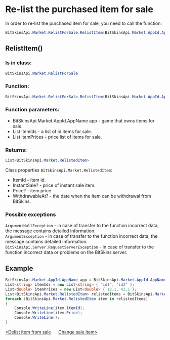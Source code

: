 ﻿# Re-list the purchased item for sale

In order to re-list the purchased item for sale, you need to call the function:

```csharp
BitSkinsApi.Market.RelistForSale.RelistItem(BitSkinsApi.Market.AppId.AppName app, List<string> itemIds, List<double> itemPrices);
```

## RelistItem()

### Is in class:

```csharp
BitSkinsApi.Market.RelistForSale
```

### Function:

```csharp
BitSkinsApi.Market.RelistForSale.RelistItem(BitSkinsApi.Market.AppId.AppName app, List<string> itemIds, List<double> itemPrices);
```

### Function parameters:

* BitSkinsApi.Market.AppId.AppName app - game that owns items for sale.
* List<string> itemIds - a list of id items for sale.
* List<double> itemPrices - price list of items for sale.

### Returns:

```csharp
List<BitSkinsApi.Market.RelistedItem>
```

Class properties ```BitSkinsApi.Market.RelistedItem```:
* ItemId - item id.
* InstantSale? - price of instant sale item.
* Price? - item price.
* WithdrawableAt? - the date when the item can be withdrawal from BitSkins.

### Possible exceptions
```ArgumentNullException``` - in case of transfer to the function incorrect data, the message contains detailed information.
\
```ArgumentException``` - in case of transfer to the function incorrect data, the message contains detailed information.
\
```BitSkinsApi.Server.RequestServerException``` - in case of transfer to the function incorrect data or problems on the BitSkins server.

## Example

```csharp
BitSkinsApi.Market.AppId.AppName app = BitSkinsApi.Market.AppId.AppName.CounterStrikGlobalOffensive;
List<string> itemIds = new List<string> { "id1", "id2" };
List<double> itemPrices = new List<double> { 12.1, 42,1 };
List<BitSkinsApi.Market.RelistedItem> relistedItems = BitSkinsApi.Market.RelistForSale.RelistItem(app, itemIds, itemPrices);
foreach (BitSkinsApi.Market.RelistedItem item in relistedItems)
{
    Console.WriteLine(item.ItemId);
    Console.WriteLine(item.Price);
    Console.WriteLine();
}
```

[<Delist item from sale](https://github.com/dmitrydnl/BitSkinsApi/blob/master/docs/eng/market/delist_item.md) &nbsp;&nbsp;&nbsp;&nbsp; [Change sale item>](https://github.com/dmitrydnl/BitSkinsApi/blob/master/docs/eng/market/modify_sale.md)